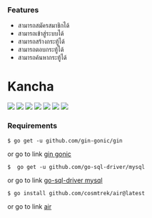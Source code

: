 ### Features
- สามารถสมัครสมาชิกได้
- สามารถเข้าสู่ระบบได้
- สามารถสร้างกระทู้ได้
- สามารถตอบกระทู้ได้
- สามารถค้นหากระทู้ได้
# Kancha
![](https://www.img.in.th/images/8b952fd377257310f42c1ed273ae6cc3.png)
![](https://img.shields.io/github/stars/pandao/editor.md.svg) ![](https://img.shields.io/github/forks/pandao/editor.md.svg) ![](https://img.shields.io/github/tag/pandao/editor.md.svg) ![](https://img.shields.io/github/release/pandao/editor.md.svg) ![](https://img.shields.io/github/issues/pandao/editor.md.svg) ![](https://img.shields.io/bower/v/editor.md.svg)

### Requirements
`$ go get -u github.com/gin-gonic/gin `

or go to link [gin gonic](https://github.com/gin-gonic/gin)

`$  go get -u github.com/go-sql-driver/mysql`

or go to link [go-sql-driver mysql](https://github.com/go-sql-driver/mysql)

`$ go install github.com/cosmtrek/air@latest`

or go to link [air](https://github.com/cosmtrek/air)


